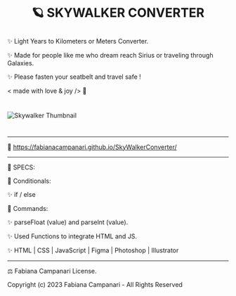 # <p align="center"> 🪐 SKYWALKER CONVERTER </p>

✨ Light Years to Kilometers or Meters Converter. 

✨ Made for people like me who dream reach Sirius or traveling through Galaxies.
 
✨ Please fasten your seatbelt and travel safe ! 

 < made with love & joy /> 🤎

#

![Skywalker Thumbnail](https://user-images.githubusercontent.com/113218619/212734443-ca26f69e-7a3d-4020-94e6-e0a3dbf5477b.png)

#
_________________________________________________________________________

🚀 https://fabianacampanari.github.io/SkyWalkerConverter/

_________________________________________________________________________________________

📌 SPECS:


💫 Conditionals:

✨ if / else

💫 Commands:

✨ parseFloat (value) and parselnt (value).

✨ Used Functions to integrate HTML and JS.

✨ HTML | CSS | JavaScript | Figma | Photoshop | Illustrator

_________________________________________________________________________________________


⚖︎ Fabiana Campanari License.

 Copyright (c) 2023 Fabiana Campanari - All Rights Reserved 

 













